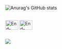  

![Anurag's GitHub stats](https://github-readme-stats.vercel.app/api?username=Endril18&show_icons=true&hide=prs,issues,contribs&count_private=true&theme=radical)

<div style="display: inline_block"><br>
  <img align="center" alt="End-Python" height="30" width="40" src="https://cdn.jsdelivr.net/gh/devicons/devicon/icons/java/java-original.svg" />   
  <img align="center" alt="End-Java" height="30" width="40" src="https://cdn.jsdelivr.net/gh/devicons/devicon/icons/python/python-original.svg" />
          
</div>
  
  ##
 
<div> 
  <a href="https://www.instagram.com/endrilthiago/" target="_blank"><img src="https://img.shields.io/badge/-Instagram-%23E4405F?style=for-the-badge&logo=instagram&logoColor=white" target="_blank"></a>

</div>
